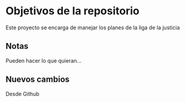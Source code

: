 # Objetivos de la repositorio

Este proyecto se encarga de manejar los planes de la liga de la justicia


## Notas
Pueden hacer lo que quieran...

## Nuevos cambios

Desde Github
